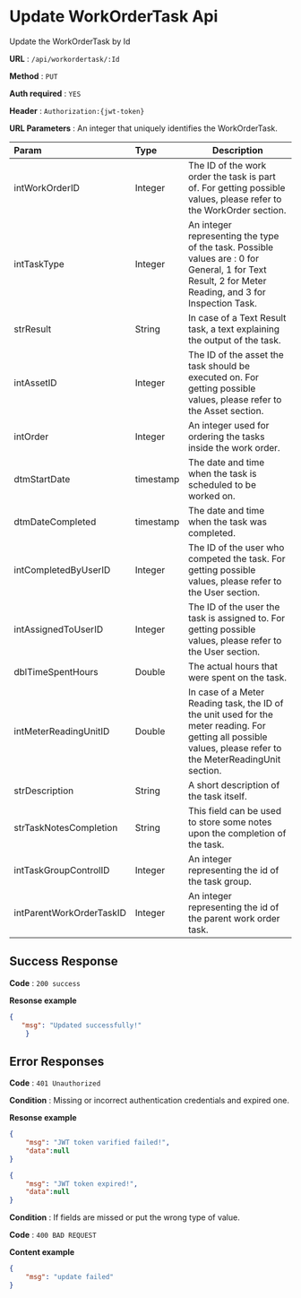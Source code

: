 # Update WorkOrderTask Api

Update the WorkOrderTask by Id

**URL** : `/api/workordertask/:Id`

**Method** : `PUT`

**Auth required** : `YES`

**Header** : `Authorization:{jwt-token}`

**URL Parameters** :  An integer that uniquely identifies the WorkOrderTask.

| Param       |Type     | Description     | 
| :------------- |  :----------- |----------- |
|  intWorkOrderID | Integer    | The ID of the work order the task is part of. For getting possible values, please refer to the WorkOrder section.|
|  intTaskType | Integer    | An integer representing the type of the task. Possible values are : 0 for General, 1 for Text Result, 2 for Meter Reading, and 3 for Inspection Task.|
|  strResult | String    | In case of a Text Result task, a text explaining the output of the task.|
|  intAssetID | Integer    | The ID of the asset the task should be executed on. For getting possible values, please refer to the Asset section.|
|  intOrder | Integer    |An integer used for ordering the tasks inside the work order.|
|  dtmStartDate | timestamp    |The date and time when the task is scheduled to be worked on.|
|  dtmDateCompleted | timestamp    | The date and time when the task was completed.|
|  intCompletedByUserID | Integer    |The ID of the user who competed the task. For getting possible values, please refer to the User section.|
|  intAssignedToUserID | Integer|The ID of the user the task is assigned to. For getting possible values, please refer to the User section.|
|  dblTimeSpentHours | Double|The actual hours that were spent on the task.|
|  intMeterReadingUnitID | Double| In case of a Meter Reading task, the ID of the unit used for the meter reading. For getting all possible values, please refer to the MeterReadingUnit section.|
|  strDescription | String|A short description of the task itself.|
|  strTaskNotesCompletion | String|This field can be used to store some notes upon the completion of the task.|
|  intTaskGroupControlID | Integer|An integer representing the id of the task group.|
|  intParentWorkOrderTaskID | Integer|An integer representing the id of the parent work order task.|


## Success Response
**Code** : `200 success`

**Resonse example**

```json
{
   "msg": "Updated successfully!"
    }
```

## Error Responses

**Code** : `401 Unauthorized`

**Condition** : Missing or incorrect authentication credentials and expired one.

**Resonse example**

```json
{
    "msg": "JWT token varified failed!",
    "data":null
}
```

```json
{
    "msg": "JWT token expired!",
    "data":null
}
```

**Condition** : If fields are missed or put the wrong type of value.

**Code** : `400 BAD REQUEST`

**Content example**

```json
{
    "msg": "update failed"
}
```
